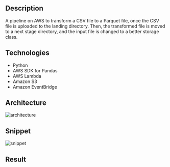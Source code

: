 ## Description
A pipeline on AWS to transform a CSV file to a Parquet file, once the CSV file is uploaded to the landing directory. Then, the transformed file is moved to a next stage directory, and the input file is changed to a better storage class.

## Technologies
- Python
- AWS SDK for Pandas
- AWS Lambda
- Amazon S3
- Amazon EventBridge

## Architecture
![architecture](https://github.com/Lu15700/event-driven-pipeline_in_aws/assets/102251361/4d100087-f1c8-491b-a7f3-21e901bca0f7)

## Snippet
![snippet](https://github.com/Lu15700/event-driven_pipeline_in_aws/assets/102251361/bff14695-4b79-4475-9d6e-43930ae457ac)

## Result
